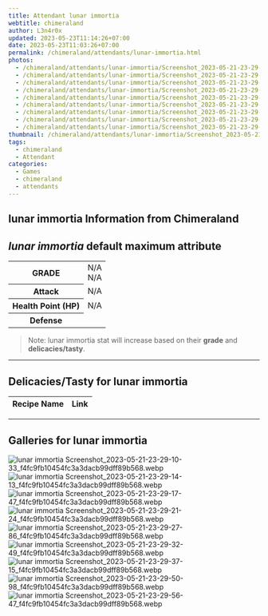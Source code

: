 ```yaml
---
title: Attendant lunar immortia
webtitle: chimeraland
author: L3n4r0x
updated: 2023-05-23T11:14:26+07:00
date: 2023-05-23T11:03:26+07:00
permalink: /chimeraland/attendants/lunar-immortia.html
photos:
  - /chimeraland/attendants/lunar-immortia/Screenshot_2023-05-21-23-29-10-33_f4fc9fb10454fc3a3dacb99dff89b568.webp
  - /chimeraland/attendants/lunar-immortia/Screenshot_2023-05-21-23-29-14-13_f4fc9fb10454fc3a3dacb99dff89b568.webp
  - /chimeraland/attendants/lunar-immortia/Screenshot_2023-05-21-23-29-17-47_f4fc9fb10454fc3a3dacb99dff89b568.webp
  - /chimeraland/attendants/lunar-immortia/Screenshot_2023-05-21-23-29-21-24_f4fc9fb10454fc3a3dacb99dff89b568.webp
  - /chimeraland/attendants/lunar-immortia/Screenshot_2023-05-21-23-29-27-86_f4fc9fb10454fc3a3dacb99dff89b568.webp
  - /chimeraland/attendants/lunar-immortia/Screenshot_2023-05-21-23-29-32-49_f4fc9fb10454fc3a3dacb99dff89b568.webp
  - /chimeraland/attendants/lunar-immortia/Screenshot_2023-05-21-23-29-37-15_f4fc9fb10454fc3a3dacb99dff89b568.webp
  - /chimeraland/attendants/lunar-immortia/Screenshot_2023-05-21-23-29-50-98_f4fc9fb10454fc3a3dacb99dff89b568.webp
  - /chimeraland/attendants/lunar-immortia/Screenshot_2023-05-21-23-29-56-47_f4fc9fb10454fc3a3dacb99dff89b568.webp
thumbnail: /chimeraland/attendants/lunar-immortia/Screenshot_2023-05-21-23-29-10-33_f4fc9fb10454fc3a3dacb99dff89b568.webp
tags:
  - chimeraland
  - Attendant
categories:
  - Games
  - chimeraland
  - attendants
---
```


<link
  rel="stylesheet"
  href="https://rawcdn.githack.com/dimaslanjaka/Web-Manajemen/870a349/css/bootstrap-5-3-0-alpha3-wrapper.css"
/>
<section id="bootstrap-wrapper">
  <div data-bs-theme="dark">
    <h2>lunar immortia Information from Chimeraland</h2>
    <h2 id="attribute"><i>lunar immortia</i> default maximum attribute</h2>
    <div class="row">
      <div class="col mb-2">
        <div class="card">
          <div class="card-body">
            <table>
              <tr>
                <th>GRADE</th>
                <td>N/A <br />N/A</td>
              </tr>
              <tr>
                <th>Attack</th>
                <td>N/A</td>
              </tr>
              <tr>
                <th>Health Point (HP)</th>
                <td>N/A</td>
              </tr>
              <tr>
                <th>Defense</th>
                <td></td>
              </tr>
            </table>
          </div>
        </div>
      </div>
    </div>
    <blockquote>
      Note: lunar immortia stat will increase based on their <b>grade</b> and
      <b>delicacies/tasty</b>.
    </blockquote>
    <hr />
    <h2 id="delicacies">Delicacies/Tasty for lunar immortia</h2>
    <div class="card">
      <div class="card-body">
        <div class="table-responsive">
          <table class="table table-striped">
            <thead>
              <tr>
                <th>Recipe Name</th>
                <th>Link</th>
              </tr>
            </thead>
            <tbody></tbody>
          </table>
        </div>
      </div>
    </div>
    <hr />
    <div id="gallery">
      <h2>Galleries for lunar immortia</h2>
      <div class="row">
        <div class="col-lg-6 col-12">
          <img
            src="https://www.webmanajemen.com/chimeraland/attendants/lunar-immortia/Screenshot_2023-05-21-23-29-10-33_f4fc9fb10454fc3a3dacb99dff89b568.webp"
            alt="lunar immortia Screenshot_2023-05-21-23-29-10-33_f4fc9fb10454fc3a3dacb99dff89b568.webp"
          />
        </div>
        <div class="col-lg-6 col-12">
          <img
            src="https://www.webmanajemen.com/chimeraland/attendants/lunar-immortia/Screenshot_2023-05-21-23-29-14-13_f4fc9fb10454fc3a3dacb99dff89b568.webp"
            alt="lunar immortia Screenshot_2023-05-21-23-29-14-13_f4fc9fb10454fc3a3dacb99dff89b568.webp"
          />
        </div>
        <div class="col-lg-6 col-12">
          <img
            src="https://www.webmanajemen.com/chimeraland/attendants/lunar-immortia/Screenshot_2023-05-21-23-29-17-47_f4fc9fb10454fc3a3dacb99dff89b568.webp"
            alt="lunar immortia Screenshot_2023-05-21-23-29-17-47_f4fc9fb10454fc3a3dacb99dff89b568.webp"
          />
        </div>
        <div class="col-lg-6 col-12">
          <img
            src="https://www.webmanajemen.com/chimeraland/attendants/lunar-immortia/Screenshot_2023-05-21-23-29-21-24_f4fc9fb10454fc3a3dacb99dff89b568.webp"
            alt="lunar immortia Screenshot_2023-05-21-23-29-21-24_f4fc9fb10454fc3a3dacb99dff89b568.webp"
          />
        </div>
        <div class="col-lg-6 col-12">
          <img
            src="https://www.webmanajemen.com/chimeraland/attendants/lunar-immortia/Screenshot_2023-05-21-23-29-27-86_f4fc9fb10454fc3a3dacb99dff89b568.webp"
            alt="lunar immortia Screenshot_2023-05-21-23-29-27-86_f4fc9fb10454fc3a3dacb99dff89b568.webp"
          />
        </div>
        <div class="col-lg-6 col-12">
          <img
            src="https://www.webmanajemen.com/chimeraland/attendants/lunar-immortia/Screenshot_2023-05-21-23-29-32-49_f4fc9fb10454fc3a3dacb99dff89b568.webp"
            alt="lunar immortia Screenshot_2023-05-21-23-29-32-49_f4fc9fb10454fc3a3dacb99dff89b568.webp"
          />
        </div>
        <div class="col-lg-6 col-12">
          <img
            src="https://www.webmanajemen.com/chimeraland/attendants/lunar-immortia/Screenshot_2023-05-21-23-29-37-15_f4fc9fb10454fc3a3dacb99dff89b568.webp"
            alt="lunar immortia Screenshot_2023-05-21-23-29-37-15_f4fc9fb10454fc3a3dacb99dff89b568.webp"
          />
        </div>
        <div class="col-lg-6 col-12">
          <img
            src="https://www.webmanajemen.com/chimeraland/attendants/lunar-immortia/Screenshot_2023-05-21-23-29-50-98_f4fc9fb10454fc3a3dacb99dff89b568.webp"
            alt="lunar immortia Screenshot_2023-05-21-23-29-50-98_f4fc9fb10454fc3a3dacb99dff89b568.webp"
          />
        </div>
        <div class="col-lg-6 col-12">
          <img
            src="https://www.webmanajemen.com/chimeraland/attendants/lunar-immortia/Screenshot_2023-05-21-23-29-56-47_f4fc9fb10454fc3a3dacb99dff89b568.webp"
            alt="lunar immortia Screenshot_2023-05-21-23-29-56-47_f4fc9fb10454fc3a3dacb99dff89b568.webp"
          />
        </div>
      </div>
    </div>
  </div>
</section>